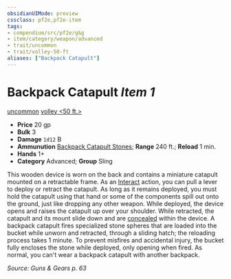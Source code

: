 ```yaml
---
obsidianUIMode: preview
cssclass: pf2e,pf2e-item
tags:
- compendium/src/pf2e/g&g
- item/category/weapon/advanced
- trait/uncommon
- trait/volley-50-ft
aliases: ["Backpack Catapult"]
---
```

# Backpack Catapult *Item 1*  
[uncommon](../../../Rules/traits/uncommon.md)  [volley <50 ft.>](../../../Rules/traits/volley.md)  

- **Price** 20 gp
- **Bulk** 3
- **Damage** `1d12` B
- **Ammunution** [Backpack Catapult Stones](backpack-catapult-stones-g-g.md); **Range** 240 ft.; **Reload** 1 min.
- **Hands** 1+
- **Category** Advanced; **Group** Sling 

This wooden device is worn on the back and contains a miniature catapult mounted on a retractable frame. As an [Interact](../../../Rules/actions/interact.md) action, you can pull a lever to deploy or retract the catapult. As long as it remains deployed, you must hold the catapult using that hand or some of the components spill out onto the ground, just like dropping any other weapon. While deployed, the device opens and raises the catapult up over your shoulder. While retracted, the catapult and its mount slide down and are [concealed](../../../Rules/conditions.md#Concealed) within the device. A backpack catapult fires specialized stone spheres that are loaded into the bucket while unworn and retracted, through a sliding hatch; the reloading process takes 1 minute. To prevent misfires and accidental injury, the bucket fully encloses the stone while deployed, only opening when fired. As normal, you can't wear a backpack catapult with another backpack.

*Source: Guns & Gears p. 63*